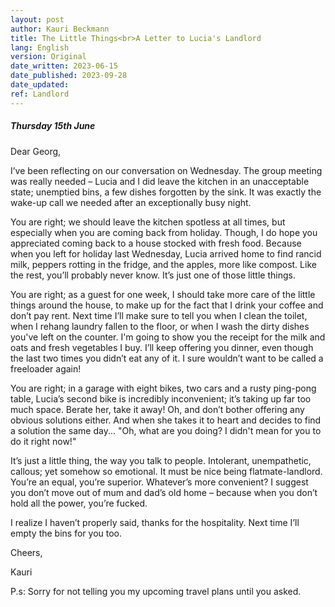 ```yaml
---
layout: post
author: Kauri Beckmann
title: The Little Things<br>A Letter to Lucia's Landlord
lang: English
version: Original
date_written: 2023-06-15
date_published: 2023-09-28
date_updated: 
ref: Landlord
---
```


##### Thursday 15th June

Dear Georg,

I’ve been reflecting on our conversation on Wednesday. The group meeting was really needed – Lucia and I did leave the kitchen in an unacceptable state; unemptied bins, a few dishes forgotten by the sink. It was exactly the wake-up call we needed after an exceptionally busy night.

You are right; we should leave the kitchen spotless at all times, but especially when you are coming back from holiday. Though, I do hope you appreciated coming back to a house stocked with fresh food. Because when you left for holiday last Wednesday, Lucia arrived home to find rancid milk, peppers rotting in the fridge, and the apples, more like compost. Like the rest, you’ll probably never know. It’s just one of those little things.

You are right; as a guest for one week, I should take more care of the little things around the house, to make up for the fact that I drink your coffee and don’t pay rent. Next time I’ll make sure to tell you  when I clean the toilet, when I rehang laundry fallen to the floor, or when I wash the dirty dishes you've left on the counter. I'm going to show you the receipt for the milk and oats and fresh vegetables I buy. I’ll keep offering you dinner, even though the last two times you didn’t eat any of it. I sure wouldn’t want to be called a freeloader again!

You are right; in a garage with eight bikes, two cars and a rusty ping-pong table, Lucia’s second bike is incredibly inconvenient; it’s taking up far too much space. Berate her, take it away! Oh, and don’t bother offering any obvious solutions either. And when she takes it to heart and decides to find a solution the same day... "Oh, what are you doing? I didn't mean for you to do it right now!"

It’s just a little thing, the way you talk to people. Intolerant, unempathetic, callous; yet somehow so emotional. It must be nice being flatmate-landlord. You’re an equal, you’re superior. Whatever’s more convenient? I suggest you don’t move out of mum and dad’s old home – because when you don’t hold all the power, you’re fucked.

I realize I haven’t properly said, thanks for the hospitality. Next time I’ll empty the bins for you too.

Cheers,

Kauri

P.s: Sorry for not telling you my upcoming travel plans until you asked.